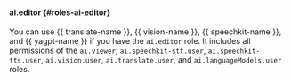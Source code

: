 #### ai.editor {#roles-ai-editor}

You can use {{ translate-name }}, {{ vision-name }}, {{ speechkit-name }}, and {{ yagpt-name }} if you have the `ai.editor` role. It includes all permissions of the `ai.viewer`, `ai.speechkit-stt.user`, `ai.speechkit-tts.user`, `ai.vision.user`, `ai.translate.user`, and `ai.languageModels.user` roles.